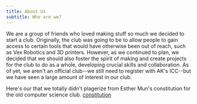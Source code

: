 ```yaml
---
title: About Us
subtitle: Who are we?
---
```

We are a group of friends who loved making stuff so much we decided to start a club. Originally, the club was going to be to allow people to gain access to certain tools that would have otherwise been out of reach, such as Vex Robotics and 3D printers. However, as we continued to plan, we decided that we should also foster the spirit of making and create projects for the club to do as a whole, developing crucial skills and collaboration. As of yet, we aren't an official club--we still need to register with AK's ICC--but we have seen a large amount of interest in our club.

Here's our that we totally didn't plagerize from Esther Mun's constitution for the old computer science club. [constitution](/files/Constitution.pdf)
